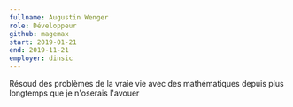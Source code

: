 ```yaml
---
fullname: Augustin Wenger
role: Développeur
github: magemax 
start: 2019-01-21 
end: 2019-11-21
employer: dinsic
---
```


Résoud des problèmes de la vraie vie avec des mathématiques depuis plus longtemps que je n'oserais l'avouer
